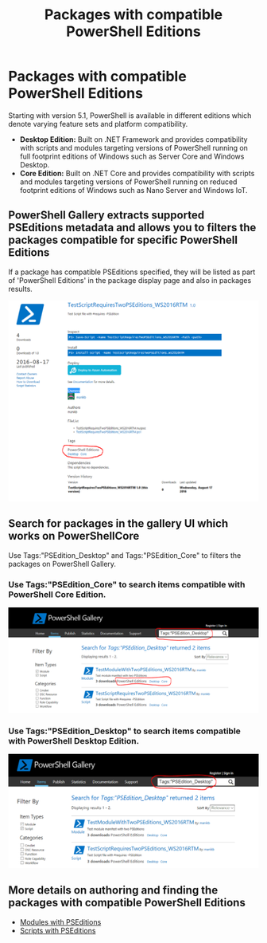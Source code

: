 ﻿---
ms.date:  06/12/2017
contributor:  JKeithB
keywords:  gallery,powershell,cmdlet,psgallery
title:  Packages with compatible PowerShell Editions
---
# Packages with compatible PowerShell Editions

Starting with version 5.1, PowerShell is available in different editions which denote varying
feature sets and platform compatibility.

- **Desktop Edition:** Built on .NET Framework and provides compatibility with scripts and modules
  targeting versions of PowerShell running on full footprint editions of Windows such as Server Core
  and Windows Desktop.
- **Core Edition:** Built on .NET Core and provides compatibility with scripts and modules
  targeting versions of PowerShell running on reduced footprint editions of Windows such as Nano
  Server and Windows IoT.

## PowerShell Gallery extracts supported PSEditions metadata and allows you to filters the packages compatible for specific PowerShell Editions

If a package has compatible PSEditions specified, they will be listed as part of 'PowerShell
Editions' in the package display page and also in packages results.

![Item display page with PSEditions](../../Images/ItemDisplayPageWithPSEditions.PNG)

## Search for packages in the gallery UI which works on PowerShellCore

Use Tags:"PSEdition_Desktop" and Tags:"PSEdition_Core" to filters the packages on PowerShell Gallery.

### Use Tags:"PSEdition_Core" to search items compatible with PowerShell Core Edition.

![Search results for items compatible with Core PSEdition](../../Images/SearchResultsWithPSEditions.PNG)

### Use Tags:"PSEdition_Desktop" to search items compatible with PowerShell Desktop Edition.

![Search results for items compatible with Desktop PSEdition](../../Images/SearchResultsWithPSEdition-Desktop.PNG)

## More details on authoring and finding the packages with compatible PowerShell Editions

- [Modules with PSEditions](../../concepts/module-psedition-support.md)
- [Scripts with PSEditions](../../concepts/script-psedition-support.md)
